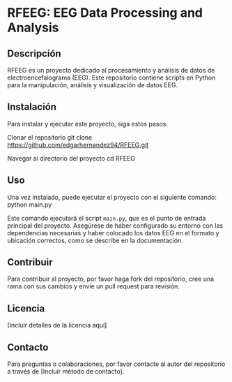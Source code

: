 # RFEEG: EEG Data Processing and Analysis

## Descripción
RFEEG es un proyecto dedicado al procesamiento y análisis de datos de electroencefalograma (EEG). Este repositorio contiene scripts en Python para la manipulación, análisis y visualización de datos EEG.

## Instalación

Para instalar y ejecutar este proyecto, siga estos pasos:

Clonar el repositorio
git clone https://github.com/edgarhernandez94/RFEEG.git

Navegar al directorio del proyecto
cd RFEEG


## Uso

Una vez instalado, puede ejecutar el proyecto con el siguiente comando:
python main.py


Este comando ejecutará el script `main.py`, que es el punto de entrada principal del proyecto. Asegúrese de haber configurado su entorno con las dependencias necesarias y haber colocado los datos EEG en el formato y ubicación correctos, como se describe en la documentación.

## Contribuir

Para contribuir al proyecto, por favor haga fork del repositorio, cree una rama con sus cambios y envíe un pull request para revisión.

## Licencia

[Incluir detalles de la licencia aquí]

## Contacto

Para preguntas o colaboraciones, por favor contacte al autor del repositorio a través de [Incluir método de contacto].



